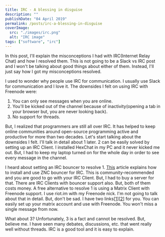 ```yaml
---
title: IRC - A blessing in disguise
description: ""
publishDate: "04 April 2019"
permalink: /posts/irc-a-blessing-in-disguise
coverImage:
  src: "./images/irc.png"
  alt: "IRC image"
tags: ["software", "irc"]
---
```


In this post, I'll explain the misconceptions I had with IRC(Internet Relay Chat) and how I resolved them. This is not going to be a Slack vs IRC post and I won't be talking about good things about either of them. Instead, I'll just say how I got my misconceptions resolved.

I used to wonder why people use IRC for communication. I usually use Slack for communication and I love it. The downsides I felt on using IRC with Freenode were:

1. You can only see messages when you are online.
2. You'll be kicked out of the channel because of inactivity(opening a tab in your browser but, you are never looking back).
3. No support for threads.

But, I realized that programmers are still all over IRC. It has helped to keep online communities around open-source programming active and productive for more than two decades. Let's start talking about the downsides I felt. I'll talk in detail about 1 later. 2 can be easily solved by setting up an IRC Client. I installed HexChat in my PC and it never kicked me out. But, I had to keep my laptop turned on for the whole day in order to see every message in the channel.

I heard about setting an IRC bouncer to resolve 1. [This](https://opensource.com/article/17/4/never-leave-irc-again) article explains how to install and use ZNC bouncer for IRC. This is community-recommended and you are good to go with your IRC Client. But, I had to buy a server for that. There are IRC Clients with bouncer support also. But, both of them costs money. A free alternative to resolve 1 is using a Matrix Client with Freenode support. I use riot.im with my Freenode nick. I'm not going to talk about that in detail. But, don't be sad. I have two links[[1](https://github.com/matrix-org/matrix-appservice-irc/wiki/End-user-FAQ)][[2](https://gist.github.com/fstab/ce805d3001600ac147b79d413668770d)] for you. You can easily set up your matrix account and use with Freenode. You won't miss a single message from now.

What about 3? Unfortunately, 3 is a fact and cannot be resolved. But, believe me. I have seen many debates, discussions, etc. that went really well without threads. IRC is a good tool and it is easy to explain.



